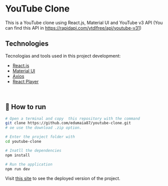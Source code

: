 # YouTube Clone

This is a YouTube clone using React.js, Material UI and YouTube v3 API (You can find this API in https://rapidapi.com/ytdlfree/api/youtube-v31)

## Technologies

Tecnologias and tools used in this project development:

- [React.js](https://reactjs.org/)
- [Material UI](https://mui.com/)
- [Axios](https://github.com/axios/axios)
- [React Player](https://github.com/cookpete/react-player)

<br>

## 🚀 How to run 

```bash
# Open a terminal and copy  this repository with the command 
git clone https://github.com/edumaia87/youtube-clone.git
# oe use the download .zip option.

# Enter the project folder with
cd youtube-clone

# Inatll the dependencies
npm install

# Run the application
npm run dev
```

 Visit [this site](https://youtube-clone-eduardo.netlify.app/) to see the deployed version of the project.
